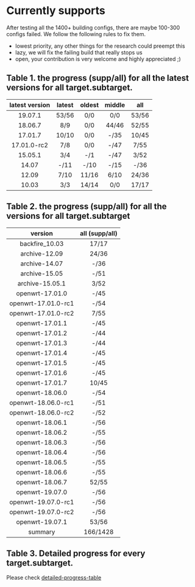 # Currently supports

After testing all the 1400+ building configs, there are maybe 100-300 configs
failed.  We follow the following rules to fix them.
- lowest priority, any other things for the research could preempt this
- lazy, we will fix the failing build that really stops us
- open, your contribution is very welcome and highly appreciated ;)

## Table 1. the progress (supp/all) for all the latest versions for all target.subtarget.

|      latest version     | latest | oldest | middle |  all  |
|:-----------------------:|:------:|:------:|:------:|:-----:|
|         19.07.1         | 53/56  | 0/0    |  0/0   | 53/56 |
|         18.06.7         | 8/9    | 0/0    | 44/46  | 52/55 |
|         17.01.7         | 10/10  | 0/0    |  -/35  | 10/45 |
|       17.01.0-rc2       | 7/8    | 0/0    |  -/47  | 7/55  |
|         15.05.1         | 3/4    | -/1    |  -/47  | 3/52  |
|          14.07          | -/11   | -/10   |  -/15  | -/36  |
|          12.09          | 7/10   | 11/16  |  6/10  | 24/36 |
|          10.03          | 3/3    | 14/14  |  0/0   | 17/17 |

## Table 2. the progress (supp/all) for all the versions for all target.subtarget

|       version        | all (supp/all) |
|:--------------------:|:--------------:|
|  backfire_10.03      |      17/17     |
|  archive-12.09       |      24/36     |
|  archive-14.07       |      -/36      |
|  archive-15.05       |      -/51      |
|  archive-15.05.1     |      3/52      |
|  openwrt-17.01.0     |      -/45      |
|  openwrt-17.01.0-rc1 |      -/54      |
|  openwrt-17.01.0-rc2 |      7/55      |
|  openwrt-17.01.1     |      -/45      |
|  openwrt-17.01.2     |      -/44      |
|  openwrt-17.01.3     |      -/44      |
|  openwrt-17.01.4     |      -/45      |
|  openwrt-17.01.5     |      -/45      |
|  openwrt-17.01.6     |      -/45      |
|  openwrt-17.01.7     |      10/45     |
|  openwrt-18.06.0     |      -/54      |
|  openwrt-18.06.0-rc1 |      -/51      |
|  openwrt-18.06.0-rc2 |      -/52      |
|  openwrt-18.06.1     |      -/56      |
|  openwrt-18.06.2     |      -/55      |
|  openwrt-18.06.3     |      -/56      |
|  openwrt-18.06.4     |      -/56      |
|  openwrt-18.06.5     |      -/55      |
|  openwrt-18.06.6     |      -/55      |
|  openwrt-18.06.7     |      52/55     |
|  openwrt-19.07.0     |      -/56      |
|  openwrt-19.07.0-rc1 |      -/56      |
|  openwrt-19.07.0-rc2 |      -/56      |
|  openwrt-19.07.1     |      53/56     |
|      summary         |    166/1428    |

## Table 3. Detailed progress for every target.subtarget.

Please check [detailed-progress-table](./latest-progress.md)
